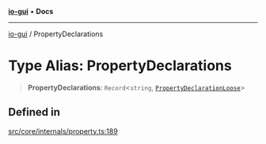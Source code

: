[**io-gui**](../README.md) • **Docs**

***

[io-gui](../README.md) / PropertyDeclarations

# Type Alias: PropertyDeclarations

> **PropertyDeclarations**: `Record`\<`string`, [`PropertyDeclarationLoose`](PropertyDeclarationLoose.md)\>

## Defined in

[src/core/internals/property.ts:189](https://github.com/io-gui/io/blob/main/src/core/internals/property.ts#L189)
